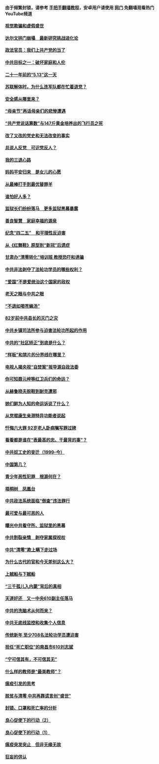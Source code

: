 #### 由于频繁封锁，请参考 [手把手翻墙教程](https://github.com/gfw-breaker/guides/wiki/)，安卓用户请使用 [网门](https://github.com/gfw-breaker/nogfw/blob/master/dl.md?t=06030101) 免翻墙观看热门YouTube频道 

#### [视觉欺骗和虚假盛世](../pages/19/426443.md?t=06030101) 

#### [达尔文拱门崩塌　最新研究挑战进化论](../pages/19/426009.md?t=06030101) 

#### [政法官员：我们上共产党的当了](../pages/19/425351.md?t=06030101) 

#### [中共目标之一：破坏家庭和人伦](../pages/19/424454.md?t=06030101) 

#### [二十一年前的“5.13”这一天](../pages/19/424814.md?t=06030101) 

#### [苏联解体时，为什么连军队都在忙着退党？](../pages/19/424335.md?t=06030101) 

#### [安全感从哪里来？](../pages/19/424336.md?t=06030101) 

#### [“母亲节”再话母亲们的悲惨遭遇](../pages/19/424234.md?t=06030101) 

#### [“共产党说话算数”与147斤黄金培养出的飞行员之死](../pages/19/424115.md?t=06030101) 

#### [改了又改的党史和无法改变的事实](../pages/19/424037.md?t=06030101) 

#### [总说人反党　可识党反人？](../pages/19/423820.md?t=06030101) 

#### [我的三退心路](../pages/19/423876.md?t=06030101) 

#### [妈妈平安归来　是女儿的心愿](../pages/19/423947.md?t=06030101) 

#### [从最棒打手到最优替罪羊](../pages/19/423819.md?t=06030101) 

#### [谁怕好人多？](../pages/19/423774.md?t=06030101) 

#### [监狱长们纷纷落马　更多监狱黑幕暴露](../pages/19/423787.md?t=06030101) 

#### [善良智慧　家庭幸福的源泉](../pages/19/423632.md?t=06030101) 

#### [纪念“四二五”　和平理性反迫害](../pages/19/423660.md?t=06030101) 

#### [从《红舞鞋》原型到“新冠”后遗症](../pages/19/423509.md?t=06030101) 

#### [甘肃办“清零转化”培训班 教授恐吓和诱骗](../pages/19/423498.md?t=06030101) 

#### [中共非法剥夺了法轮功学员的哪些权利？](../pages/19/423392.md?t=06030101) 

#### [“爱国”不是爱统治这个国家的政权](../pages/19/423029.md?t=06030101) 

#### [老天之眼与中共之眼](../pages/19/423378.md?t=06030101) 

#### [“不退如喝苍蝇汤”](../pages/19/423287.md?t=06030101) 

#### [82岁前中共县长的灭门之灾](../pages/19/423055.md?t=06030101) 

#### [中共乡镇司法所参与迫害法轮功所起的作用](../pages/19/423064.md?t=06030101) 

#### [中共的“社区矫正”到底是什么？](../pages/19/422870.md?t=06030101) 

#### [“样板”和禁片的分界线在哪里？](../pages/19/422704.md?t=06030101) 

#### [电视人揭央视“自焚案”报导源自政法委](../pages/19/422770.md?t=06030101) 

#### [你可知聂元梓等红卫兵们的命运？](../pages/19/422848.md?t=06030101) 

#### [从赫鲁晓夫脱鞋到耐克遭邪](../pages/19/422826.md?t=06030101) 

#### [她们鲜为人知的命运诉说了什么？](../pages/19/422754.md?t=06030101) 

#### [从党棍康生亲测特异功能者说起](../pages/19/422657.md?t=06030101) 

#### [忏悔六大罪 92岁老人卧病嘱写罪过碑](../pages/19/422750.md?t=06030101) 

#### [看看都是谁在“表最高的忠、干最背的事”？](../pages/19/422703.md?t=06030101) 

#### [中共奴工史的变迁（1999-今）](../pages/19/422656.md?t=06030101) 

#### [中国第几？](../pages/19/422496.md?t=06030101) 

#### [青少年恶性犯罪　根源何在？](../pages/19/422449.md?t=06030101) 

#### [梧桐树　凤凰台](../pages/19/422442.md?t=06030101) 

#### [中共政法系统面临“倒查”违法罪行](../pages/19/422497.md?t=06030101) 

#### [最可爱与最可恶的人](../pages/19/422448.md?t=06030101) 

#### [曝光中共看守所、监狱里的黑幕](../pages/19/422390.md?t=06030101) 

#### [中共割裂亲情　剥夺家属探视权](../pages/19/422364.md?t=06030101) 

#### [中共“清零”欺上瞒下走过场](../pages/19/422306.md?t=06030101) 

#### [为什么古代的官和今天差别这么大？](../pages/19/422228.md?t=06030101) 

#### [上贼船与下贼船](../pages/19/422276.md?t=06030101) 

#### [“三千孤儿入内蒙”背后的真相](../pages/19/422229.md?t=06030101) 

#### [天道好还　又一中央610副主任落马](../pages/19/422155.md?t=06030101) 

#### [中共的洗脑术从何而来？](../pages/19/422154.md?t=06030101) 

#### [中共无底线监控和收集个人信息](../pages/19/422039.md?t=06030101) 

#### [传统新年 至少708名法轮功学员遭迫害](../pages/19/421946.md?t=06030101) 

#### [担任“死亡职位”的南昌市610刘志斌](../pages/19/421957.md?t=06030101) 

#### [“宁可信其有，不可信其无”](../pages/19/421691.md?t=06030101) 

#### [什么样的教师是“最美教师”？](../pages/19/421755.md?t=06030101) 

#### [瘟疫引发的思考](../pages/19/421594.md?t=06030101) 

#### [脱贫与清零 中共再靠谎言创“盛世”](../pages/19/421590.md?t=06030101) 

#### [封锁、口罩和死亡率的分析](../pages/19/421495.md?t=06030101) 

#### [良心促使下的行动（2）](../pages/19/421361.md?t=06030101) 

#### [良心促使下的行动（1）](../pages/19/421302.md?t=06030101) 

#### [瘟疫突发突止　但非无缘无故](../pages/19/421281.md?t=06030101) 

#### [狂妄的供认](../pages/19/421199.md?t=06030101) 

